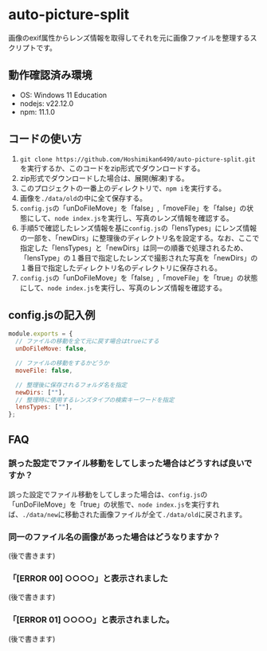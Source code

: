# auto-picture-split
画像のexif属性からレンズ情報を取得してそれを元に画像ファイルを整理するスクリプトです。

## 動作確認済み環境
- OS: Windows 11 Education
- nodejs: v22.12.0
- npm: 11.1.0

## コードの使い方
1. `git clone https://github.com/Hoshimikan6490/auto-picture-split.git`を実行するか、このコードをzip形式でダウンロードする。
2. zip形式でダウンロードした場合は、展開(解凍)する。
3. このプロジェクトの一番上のディレクトリで、`npm i`を実行する。
4. 画像を`./data/old`の中に全て保存する。
5. `config.js`の「unDoFileMove」を「false」,「moveFile」を「false」の状態にして、`node index.js`を実行し、写真のレンズ情報を確認する。
6. 手順5で確認したレンズ情報を基に`config.js`の「lensTypes」にレンズ情報の一部を、「newDirs」に整理後のディレクトリ名を設定する。なお、ここで指定した「lensTypes」と「newDirs」は同一の順番で処理されるため、「lensType」の１番目で指定したレンズで撮影された写真を「newDirs」の１番目で指定したディレクトリ名のディレクトリに保存される。
7. `config.js`の「unDoFileMove」を「false」,「moveFile」を「true」の状態にして、`node index.js`を実行し、写真のレンズ情報を確認する。

## config.jsの記入例
```js
module.exports = {
  // ファイルの移動を全て元に戻す場合はtrueにする
  unDoFileMove: false,

  // ファイルの移動をするかどうか
  moveFile: false,

  // 整理後に保存されるフォルダ名を指定
  newDirs: [""],
  // 整理時に使用するレンズタイプの検索キーワードを指定
  lensTypes: [""],
};
```

## FAQ
### 誤った設定でファイル移動をしてしまった場合はどうすれば良いですか？
誤った設定でファイル移動をしてしまった場合は、`config.js`の「unDoFileMove」を「true」の状態で、`node index.js`を実行すれば、`./data/new`に移動された画像ファイルが全て`./data/old`に戻されます。
### 同一のファイル名の画像があった場合はどうなりますか？
(後で書きます)
### 「[ERROR 00] ○○○○」と表示されました
(後で書きます)
### 「[ERROR 01] ○○○○」と表示されました。
(後で書きます)